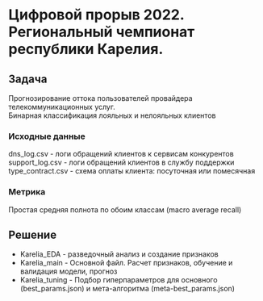 <h1>
  Цифровой прорыв 2022.<br>
  Региональный чемпионат республики Карелия.
</h1>

## Задача
Прогнозирование оттока пользователей провайдера телекоммуникационных услуг.<br>
Бинарная классификация лояльных и нелояльных клиентов

### Исходные данные
dns_log.csv - логи обращений клиентов к сервисам конкурентов<br>
support_log.csv - логи обращений клиентов в службу поддержки<br>
type_contract.csv - схема оплаты клиента: посуточная или помесячная

### Метрика
Простая средняя полнота по обоим классам (macro average recall) 

## Решение
- Karelia_EDA - разведочный анализ и создание признаков
- Karelia_main - Основной файл. Расчет признаков, обучение и валидация модели, прогноз
- Karelia_tuning - Подбор гиперпараметров для основного (best_params.json) и мета-алгоритма (meta-best_params.json)
